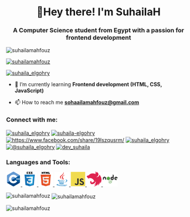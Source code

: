 <h1 align="center">🔪Hey there! I'm SuhailaH</h1>
<h3 align="center">A Computer Science student from Egypt with a passion for frontend development</h3>

<p align="left"> <img src="https://komarev.com/ghpvc/?username=suhailamahfouz&label=Profile%20views&color=0e75b6&style=flat" alt="suhailamahfouz" /> </p>

<p align="left"> <a href="https://github.com/ryo-ma/github-profile-trophy"><img src="https://github-profile-trophy.vercel.app/?username=suhailamahfouz" alt="suhailamahfouz" /></a> </p>

<p align="left"> <a href="https://twitter.com/suhaila_elgohry" target="blank"><img src="https://img.shields.io/twitter/follow/suhaila_elgohry?logo=twitter&style=for-the-badge" alt="suhaila_elgohry" /></a> </p>

- 🌱 I’m currently learning **Frontend development (HTML, CSS, JavaScript)**

- 📫 How to reach me **sohaailamahfouz@gmail.com**

<h3 align="left">Connect with me:</h3>
<p align="left">
<a href="https://twitter.com/suhaila_elgohry" target="blank"><img align="center" src="https://raw.githubusercontent.com/rahuldkjain/github-profile-readme-generator/master/src/images/icons/Social/twitter.svg" alt="suhaila_elgohry" height="30" width="40" /></a>
<a href="https://linkedin.com/in/suhaila-elgohry" target="blank"><img align="center" src="https://raw.githubusercontent.com/rahuldkjain/github-profile-readme-generator/master/src/images/icons/Social/linked-in-alt.svg" alt="suhaila-elgohry" height="30" width="40" /></a>
<a href="https://fb.com/https://www.facebook.com/share/19lszqusrm/" target="blank"><img align="center" src="https://raw.githubusercontent.com/rahuldkjain/github-profile-readme-generator/master/src/images/icons/Social/facebook.svg" alt="https://www.facebook.com/share/19lszqusrm/" height="30" width="40" /></a>
<a href="https://instagram.com/suhaila_elgohry" target="blank"><img align="center" src="https://raw.githubusercontent.com/rahuldkjain/github-profile-readme-generator/master/src/images/icons/Social/instagram.svg" alt="suhaila_elgohry" height="30" width="40" /></a>
<a href="https://www.youtube.com/c/@suhaila_elgohry" target="blank"><img align="center" src="https://raw.githubusercontent.com/rahuldkjain/github-profile-readme-generator/master/src/images/icons/Social/youtube.svg" alt="@suhaila_elgohry" height="30" width="40" /></a>
<a href="https://codeforces.com/profile/dev_suhaila" target="blank"><img align="center" src="https://raw.githubusercontent.com/rahuldkjain/github-profile-readme-generator/master/src/images/icons/Social/codeforces.svg" alt="dev_suhaila" height="30" width="40" /></a>
</p>

<h3 align="left">Languages and Tools:</h3>
<p align="left"> <a href="https://www.w3schools.com/cpp/" target="_blank" rel="noreferrer"> <img src="https://raw.githubusercontent.com/devicons/devicon/master/icons/cplusplus/cplusplus-original.svg" alt="cplusplus" width="40" height="40"/> </a> <a href="https://www.w3schools.com/css/" target="_blank" rel="noreferrer"> <img src="https://raw.githubusercontent.com/devicons/devicon/master/icons/css3/css3-original-wordmark.svg" alt="css3" width="40" height="40"/> </a> <a href="https://www.w3.org/html/" target="_blank" rel="noreferrer"> <img src="https://raw.githubusercontent.com/devicons/devicon/master/icons/html5/html5-original-wordmark.svg" alt="html5" width="40" height="40"/> </a> <a href="https://www.java.com" target="_blank" rel="noreferrer"> <img src="https://raw.githubusercontent.com/devicons/devicon/master/icons/java/java-original.svg" alt="java" width="40" height="40"/> </a> <a href="https://developer.mozilla.org/en-US/docs/Web/JavaScript" target="_blank" rel="noreferrer"> <img src="https://raw.githubusercontent.com/devicons/devicon/master/icons/javascript/javascript-original.svg" alt="javascript" width="40" height="40"/> </a> <a href="https://nestjs.com/" target="_blank" rel="noreferrer"> <img src="https://raw.githubusercontent.com/devicons/devicon/master/icons/nestjs/nestjs-plain.svg" alt="nestjs" width="40" height="40"/> </a> <a href="https://nodejs.org" target="_blank" rel="noreferrer"> <img src="https://raw.githubusercontent.com/devicons/devicon/master/icons/nodejs/nodejs-original-wordmark.svg" alt="nodejs" width="40" height="40"/> </a> </p>

<p><img align="left" src="https://github-readme-stats.vercel.app/api/top-langs?username=suhailamahfouz&show_icons=true&locale=en&layout=compact" alt="suhailamahfouz" /></p>

<p>&nbsp;<img align="center" src="https://github-readme-stats.vercel.app/api?username=suhailamahfouz&show_icons=true&locale=en" alt="suhailamahfouz" /></p>

<p><img align="center" src="https://github-readme-streak-stats.herokuapp.com/?user=suhailamahfouz&" alt="suhailamahfouz" /></p>
